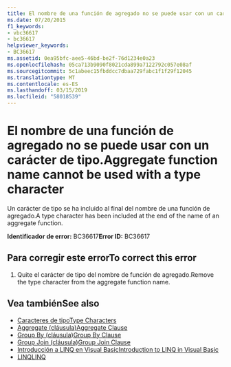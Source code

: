```yaml
---
title: El nombre de una función de agregado no se puede usar con un carácter de tipo.
ms.date: 07/20/2015
f1_keywords:
- vbc36617
- bc36617
helpviewer_keywords:
- BC36617
ms.assetid: 0ea95bfc-aee5-46bd-be2f-76d1234e0a23
ms.openlocfilehash: 05ca713b9090f8021cda899a7122792c057e08af
ms.sourcegitcommit: 5c1abeec15fbddcc7dbaa729fabc1f1f29f12045
ms.translationtype: MT
ms.contentlocale: es-ES
ms.lasthandoff: 03/15/2019
ms.locfileid: "58018539"
---
```

# <a name="aggregate-function-name-cannot-be-used-with-a-type-character"></a><span data-ttu-id="b210e-102">El nombre de una función de agregado no se puede usar con un carácter de tipo.</span><span class="sxs-lookup"><span data-stu-id="b210e-102">Aggregate function name cannot be used with a type character</span></span>
<span data-ttu-id="b210e-103">Un carácter de tipo se ha incluido al final del nombre de una función de agregado.</span><span class="sxs-lookup"><span data-stu-id="b210e-103">A type character has been included at the end of the name of an aggregate function.</span></span>  
  
 <span data-ttu-id="b210e-104">**Identificador de error:** BC36617</span><span class="sxs-lookup"><span data-stu-id="b210e-104">**Error ID:** BC36617</span></span>  
  
## <a name="to-correct-this-error"></a><span data-ttu-id="b210e-105">Para corregir este error</span><span class="sxs-lookup"><span data-stu-id="b210e-105">To correct this error</span></span>  
  
1.  <span data-ttu-id="b210e-106">Quite el carácter de tipo del nombre de función de agregado.</span><span class="sxs-lookup"><span data-stu-id="b210e-106">Remove the type character from the aggregate function name.</span></span>  
  
## <a name="see-also"></a><span data-ttu-id="b210e-107">Vea también</span><span class="sxs-lookup"><span data-stu-id="b210e-107">See also</span></span>

- [<span data-ttu-id="b210e-108">Caracteres de tipo</span><span class="sxs-lookup"><span data-stu-id="b210e-108">Type Characters</span></span>](../../visual-basic/programming-guide/language-features/data-types/type-characters.md)
- [<span data-ttu-id="b210e-109">Aggregate (cláusula)</span><span class="sxs-lookup"><span data-stu-id="b210e-109">Aggregate Clause</span></span>](../../visual-basic/language-reference/queries/aggregate-clause.md)
- [<span data-ttu-id="b210e-110">Group By (cláusula)</span><span class="sxs-lookup"><span data-stu-id="b210e-110">Group By Clause</span></span>](../../visual-basic/language-reference/queries/group-by-clause.md)
- [<span data-ttu-id="b210e-111">Group Join (cláusula)</span><span class="sxs-lookup"><span data-stu-id="b210e-111">Group Join Clause</span></span>](../../visual-basic/language-reference/queries/group-join-clause.md)
- [<span data-ttu-id="b210e-112">Introducción a LINQ en Visual Basic</span><span class="sxs-lookup"><span data-stu-id="b210e-112">Introduction to LINQ in Visual Basic</span></span>](../../visual-basic/programming-guide/language-features/linq/introduction-to-linq.md)
- [<span data-ttu-id="b210e-113">LINQ</span><span class="sxs-lookup"><span data-stu-id="b210e-113">LINQ</span></span>](../../visual-basic/programming-guide/language-features/linq/index.md)
